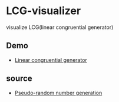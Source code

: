# LCG-visualizer
visualize LCG(linear congruential generator)

## Demo
- [Linear congruential generator](https://miyasiii.github.io/LCG-visualizer/)

## source
- [Pseudo-random number generation](https://www.mimuw.edu.pl/~apalczew/CFP_lecture3.pdf)
